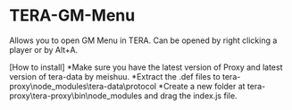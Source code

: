 # TERA-GM-Menu
Allows you to open GM Menu in TERA. Can be opened by right clicking a player or by Alt+A.

[How to install]
*Make sure you have the latest version of Proxy and latest version of tera-data by meishuu.
*Extract the .def files to tera-proxy\node_modules\tera-data\protocol
*Create a new folder at tera-proxy\tera-proxy\bin\node_modules and drag the index.js file.

